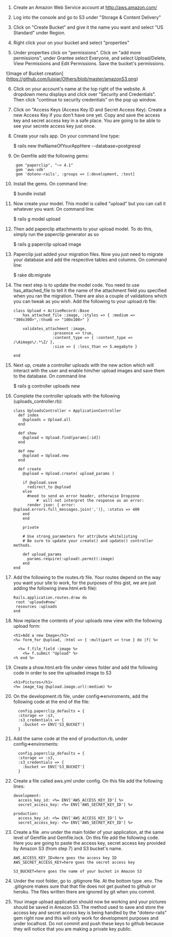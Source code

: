 1. Create an Amazon Web Service account at http://aws.amazon.com/

2. Log into the console and go to S3 under "Storage & Content Delivery"

3. Click on "Create Bucket" and give it the name you want and select "US Standard" under Region.

4. Right click your on your bucket and select "properties"

5. Under properties click on "permissions". Click on "add more permissions", under Grantee select Everyone, and select Upload/Delete, View Permissions and Edit Permissions. Save the bucket's permissions.

![Image of Bucket creation]
(https://github.com/luisjar/Others/blob/master/amazonS3.png)

6. Click on your account's name at the top right of the website. A dropdown menu displays and click over "Security and Credentials". Then click "continue to security credentials" on the pop up window.

7. Click on "Access Keys (Access Key ID and Secret Access Key). Create a new Access Key if you don't have one yet. Copy and save the access key and secret access key in a safe place. You are going to be able to see your secrete access key just once.

8. Create your rails app. On your command line type: 

    $ rails new theNameOfYourAppHere --database=postgresql


9. On Gemfile add the following gems:

		gem "paperclip", "~> 4.1"
		gem 'aws-sdk'
		gem 'dotenv-rails', :groups => [:development, :test]


10. Install the gems. On command line:

    $ bundle install


11. Now create your model. This model is called "upload" but you can call it whatever you want. On command line:

    $ rails g model upload


12. Then add paperclip attachments to your upload model. To do this, simply run the paperclip generator as so

    $ rails g paperclip upload image


13. Paperclip just added your migration files. Now you just need to migrate your database and add the respective tables and columns. On command line:

    $ rake db:migrate


14. The next step is to update the model code. You need to use has_attached_file to tell it the name of the attachment field you specified when you ran the migration. There are also a couple of validations which you can tweak as you wish. Add the following to your upload.rb file: 

		class Upload < ActiveRecord::Base
			has_attached_file :image, :styles => { :medium => "300x300>",:thumb => "100x100>" }
			
			validates_attachment :image, 
					     :presence => true,
					     :content_type => { :content_type => /\Aimage\/.*\Z/ },
					     :size => { :less_than => 5.megabyte }

		end


15. Next up, create a controller uploads with the new action which will interact with the user and enable him/her upload images and save them to the database. On command line

    $ rails g controller uploads new


16. Complete the controller uploads with the following (uploads_controller.rb):

		class UploadsController < ApplicationController
		  def index
		  	@uploads = Upload.all
		  end

		  def show
		    @upload = Upload.find(params[:id])
		  end  	

		  def new
		  	@upload = Upload.new
		  end

		  def create
		  	@upload = Upload.create( upload_params )

		  	if @upload.save
		  	  redirect_to @upload
		  	else
		  	  #need to send an error header, otherwise Dropzone
		          #  will not interpret the response as an error:
		  	  render json: { error: @upload.errors.full_messages.join(',')}, :status => 400
		  	end 
			end

			private

			# Use strong_parameters for attribute whitelisting
			# Be sure to update your create() and update() controller methods.

			def upload_params
			  params.require(:upload).permit(:image)
			end
		end


17. Add the following to the routes.rb file. Your routes depend on the way you want your site to work, for the purposes of this gist, we are just adding the following (new.html.erb file):

		Rails.application.routes.draw do
		 root 'uploads#new'
		 resources :uploads
		end


18. Now replace the contents of your uploads new view with the following upload form:

		<h1>Add a new Image</h1>
		<%= form_for @upload, :html => { :multipart => true } do |f| %>
		  
		  <%= f.file_field :image %>
			<%= f.submit "Upload" %>  
		<% end %>


19. Create a show.html.erb file under views folder and add the following code in order to see the uploaded image to S3

		<h1>Pictures</h1>
		<%= image_tag @upload.image.url(:medium) %>



20. On the development.rb file, under config=>enviroments, add the following code at the end of the file:

		  config.paperclip_defaults = {
		  :storage => :s3,
		  :s3_credentials => {
		    :bucket => ENV['S3_BUCKET']
		  }


21. Add the same code at the end of production.rb, under config=>enviroments:

		  config.paperclip_defaults = {
		  :storage => :s3,
		  :s3_credentials => {
		    :bucket => ENV['S3_BUCKET']
		  }

22. Create a file called aws.yml under config. On this file add the following lines:

		development:
		  access_key_id: <%= ENV['AWS_ACCESS_KEY_ID'] %>
		  secret_access_key: <%= ENV['AWS_SECRET_KEY_ID'] %>

		production:
		  access_key_id: <%= ENV['AWS_ACCESS_KEY_ID'] %>
		  secret_access_key: <%= ENV['AWS_SECRET_KEY_ID'] %>


23. Create a file .env under the main folder of your application, at the same level of Gemfile and Gemfile.lock. On this file add the following code. Here you are going to paste the access key, secret access key provided by Amazon S3 (from step 7) and S3 bucket's name. 

		AWS_ACCESS_KEY_ID=Here goes the access key ID
		AWS_SECRET_ACCESS_KEY=here goes the secret access key 

		S3_BUCKET=here goes the name of your bucket in Amazon S3

24. Under the root folder, go to .gitignore file. At the bottom type .env. The .gitignore makes sure that that file does not get pushed to github or heroku. The files written there are ignored by git when you commit.


25. Your image upload application should now be working and your pictures should be saved in Amazon S3. The method used to save and store the access key and secret access key is being handled by the "dotenv-rails" gem right now and this will only work for development purposes and under localhost. Do not commit and push these keys to github because they will notice that you are making a private key public.







